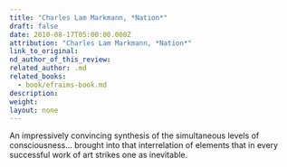 ```yaml
---
title: "Charles Lam Markmann, *Nation*"
draft: false
date: 2010-08-17T05:00:00.000Z
attribution: "Charles Lam Markmann, *Nation*"
link_to_original:
nd_author_of_this_review:
related_author: .md
related_books:
  - book/efraims-book.md
description:
weight:
layout: none
---
```

An impressively convincing synthesis of the simultaneous levels of consciousness... brought into that interrelation of elements that in every successful work of art strikes one as inevitable.

